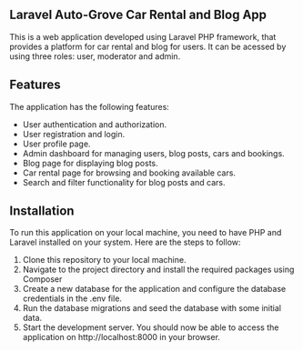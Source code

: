 ## Laravel Auto-Grove Car Rental and Blog App

This is a web application developed using Laravel PHP framework, that provides a platform for car rental and blog for users. It can be acessed by using three roles: user, moderator and admin.

## Features

The application has the following features:
<ul>
<li>User authentication and authorization.</li>
<li>User registration and login.</li>
<li>User profile page.</li>
<li>Admin dashboard for managing users, blog posts, cars and bookings.</li>
<li>Blog page for displaying blog posts.</li>
<li>Car rental page for browsing and booking available cars.</li>
<li>Search and filter functionality for blog posts and cars.</li>
</ul>

## Installation

To run this application on your local machine, you need to have PHP and Laravel installed on your system. Here are the steps to follow:
1. Clone this repository to your local machine.
2. Navigate to the project directory and install the required packages using Composer
3. Create a new database for the application and configure the database credentials in the .env file.
4. Run the database migrations and seed the database with some initial data.
5. Start the development server.
You should now be able to access the application on http://localhost:8000 in your browser.
